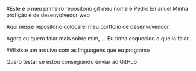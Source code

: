 #Este é o meu primeiro repositório git
meu nome é Pedro Emanuel
Minha profição é de desenvolvedor web

Aqui nesse repositório colocarei meu portfolio de desenvovendor.

Agora eu quero falar mais sobre mim, ...
Eu tinha esquecido o que ia falar.

##Existe um arquivo com as linguagens que eu programo

Quero testar se estou conseguindo enviar ao GitHub